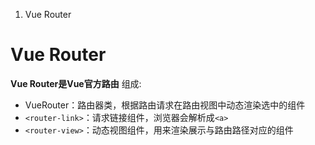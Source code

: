 1. Vue Router


# Vue Router
**Vue Router是Vue官方路由**
组成:
* VueRouter：路由器类，根据路由请求在路由视图中动态渲染选中的组件
* `<router-link>`：请求链接组件，浏览器会解析成`<a>`
* `<router-view>`：动态视图组件，用来渲染展示与路由路径对应的组件